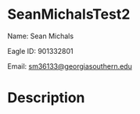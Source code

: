 # SeanMichalsTest2
Name: Sean Michals

Eagle ID: 901332801

Email: sm36133@georgiasouthern.edu

# Description
